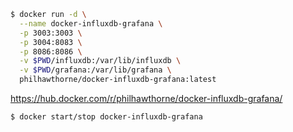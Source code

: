```bash
$ docker run -d \
  --name docker-influxdb-grafana \
  -p 3003:3003 \
  -p 3004:8083 \
  -p 8086:8086 \
  -v $PWD/influxdb:/var/lib/influxdb \
  -v $PWD/grafana:/var/lib/grafana \
  philhawthorne/docker-influxdb-grafana:latest
```

https://hub.docker.com/r/philhawthorne/docker-influxdb-grafana/

`$ docker start/stop docker-influxdb-grafana`